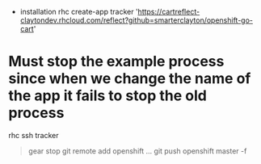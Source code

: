 * installation
rhc create-app tracker 'https://cartreflect-claytondev.rhcloud.com/reflect?github=smarterclayton/openshift-go-cart'
# Must stop the example process since when we change the name of the app it fails to stop the old process
rhc ssh tracker 
> gear stop
git remote add openshift ...
git push openshift master -f
